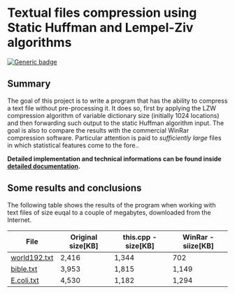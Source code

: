 # **Textual files compression using Static Huffman and Lempel-Ziv algorithms**

[![Generic badge](https://img.shields.io/badge/docs-stable-blue.svg)](https://tjofil.github.io/Text-file-compression-tool/)


## Summary

The goal of this project is to write a program that has the ability to compress a text file without pre-processing it. It does so, first by applying the LZW compression algorithm of variable dictionary size (initially 1024 locations) and then forwarding such output to the static Huffman algorithm input. The goal is also to compare the results with the commercial WinRar compression software. Particular attention is paid to _sufficiently large_ files in which statistical features come to the fore..

**Detailed implementation and technical informations can be found inside [detailed documentation](https://tjofil.github.io/Text-file-compression-tool/).**

## Some results and conclusions

The following table shows the results of the program when working with text files of size euqal to a couple of megabytes, downloaded from the Internet.

| File | Original size[KB] | this.cpp - size[KB] | WinRar - siize[KB]
| ------ | ------ | ------ | ------ |
| [world192.txt](https://corpus.canterbury.ac.nz/descriptions/large/world.html) | 2,416 | 1,344 | 702
| [bible.txt](https://corpus.canterbury.ac.nz/descriptions/large/bible.html) | 3,953 | 1,815 | 1,149
| [E.coli.txt](https://corpus.canterbury.ac.nz/descriptions/large/E.coli.html) | 4,530 | 1,182 | 1,294



